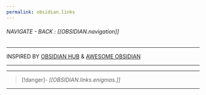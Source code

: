 ```yaml
---
permalink: obsidian.links
---
```


###### NAVIGATE - BACK : [[OBSIDIAN.navigation]]
----

INSPIRED BY [OBSIDIAN HUB](https://publish.obsidian.md/hub/00+-+Start+here) & [AWESOME OBSIDIAN](https://github.com/kmaasrud/awesome-obsidian)

------




---
>[!danger]- *[[OBSIDIAN.links.enigmas.]]*
-----
